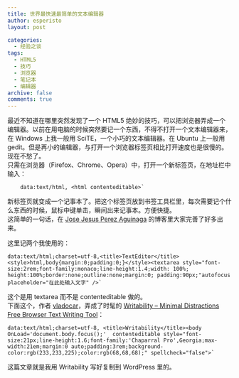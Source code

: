 ```yaml
---
title: 世界最快速最简单的文本编辑器
author: esperisto
layout: post

categories:
  - 经验之谈
tags:
  - HTML5
  - 技巧
  - 浏览器
  - 笔记本
  - 编辑器
archive: false
comments: true  
---
```

最近不知道在哪里突然发现了一个 HTML5 绝妙的技巧，可以把浏览器弄成一个编辑器。以前在用电脑的时候突然要记一个东西，不得不打开一个文本编辑器来，在 Windows 上我一般用 SciTE，一个小巧的文本编辑器。在 Ubuntu 上一般用 gedit。但是再小的编辑器，与打开一个浏览器标签页相比打开速度也是很慢的。现在不愁了。  
只需在浏览器（Firefox、Chrome、Opera）中，打开一个新标签页，在地址栏中输入：

```
    data:text/html, <html contenteditable>`
```

新标签页就变成一个记事本了。把这个标签页放到书签工具栏里，每次需要记个什么东西的时候，鼠标中键单击，瞬间出来记事本。方便快捷。  
这简单的一句话，在 [Jose Jesus Perez Aguinaga][1] 的博客里大家完善了好多出来。

这里记两个我使用的：

```
data:text/html;charset=utf-8,<title>TextEditor</title> <style>html,body{margin:0;padding:0;}</style><textarea style="font-size:2rem;font-family:monaco;line-height:1.4;width: 100%; height:100%;border:none;outline:none;margin:0; padding:90px;"autofocus placeholder="在此处输入文字" />`
```

这个是用 textarea 而不是 contenteditable 做的。  
下面这个，作者 [vladocar][2]，弄成了时髦的 [Writability &#8211; Minimal Distractions Free Browser Text Writing Tool][3]：

```
data:text/html;charset=utf-8, <title>Writability</title><body OnLoad='document.body.focus();'  contenteditable style="font-size:21px;line-height:1.6;font-family:'Chaparral Pro',Georgia;max-width:21em;margin:0 auto;padding:3rem;background-color:rgb(233,233,225);color:rgb(68,68,68);" spellcheck="false">`
```

这篇文章就是我用 Writability 写好复制到 WordPress 里的。

 [1]: https://coderwall.com/p/lhsrcq
 [2]: https://coderwall.com/vladocar
 [3]: http://www.vcarrer.com/2013/01/writability-write-in-your-browser.html